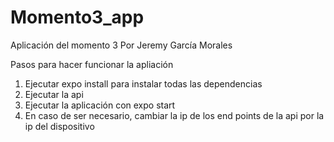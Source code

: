 # Momento3_app
Aplicación del momento 3 Por Jeremy García Morales

Pasos para hacer funcionar la apliación
1. Ejecutar expo install para instalar todas las dependencias
2. Ejecutar la api
3. Ejecutar la aplicación con expo start
4. En caso de ser necesario, cambiar la ip de los end points de la api por la ip del dispositivo
